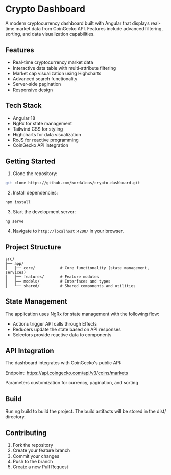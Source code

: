 # Crypto Dashboard

A modern cryptocurrency dashboard built with Angular that displays real-time market data from CoinGecko API. Features include advanced filtering, sorting, and data visualization capabilities.

## Features

- Real-time cryptocurrency market data
- Interactive data table with multi-attribute filtering
- Market cap visualization using Highcharts
- Advanced search functionality
- Server-side pagination
- Responsive design

## Tech Stack

- Angular 18
- NgRx for state management
- Tailwind CSS for styling
- Highcharts for data visualization
- RxJS for reactive programming
- CoinGecko API integration

## Getting Started

1. Clone the repository:
```bash
git clone https://github.com/kordaleas/crypto-dashboard.git
```

2. Install dependencies:
```bash
npm install
```

3. Start the development server:
```bash
ng serve
```

4. Navigate to `http://localhost:4200/` in your browser.

## Project Structure

```plaintext
src/
├── app/
│   ├── core/           # Core functionality (state management, services)
│   ├── features/       # Feature modules
│   ├── models/         # Interfaces and types
│   └── shared/         # Shared components and utilities
```


## State Management
The application uses NgRx for state management with the following flow:

- Actions trigger API calls through Effects
- Reducers update the state based on API responses
- Selectors provide reactive data to components

## API Integration
The dashboard integrates with CoinGecko's public API:

Endpoint: https://api.coingecko.com/api/v3/coins/markets

Parameters customization for currency, pagination, and sorting

## Build
Run ng build to build the project. The build artifacts will be stored in the dist/ directory.

## Contributing
1. Fork the repository
2. Create your feature branch
3. Commit your changes
4. Push to the branch
5. Create a new Pull Request

